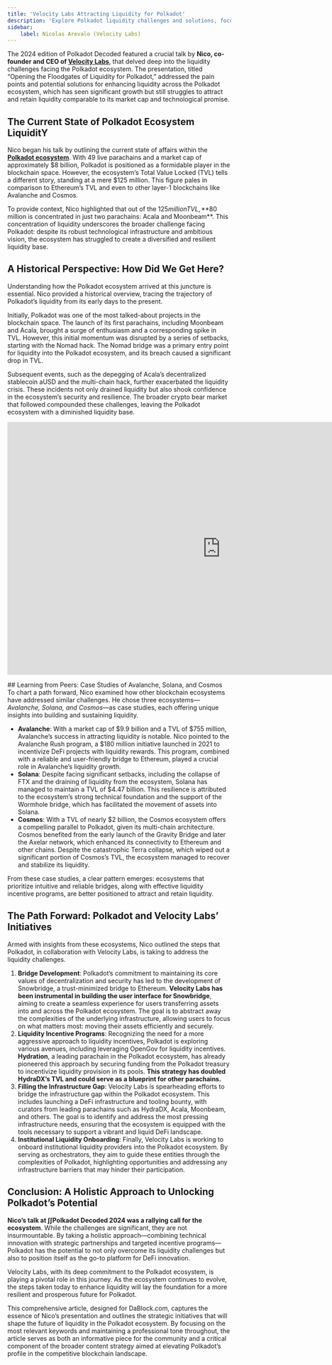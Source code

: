 ```yaml
---
title: 'Velocity Labs Attracting Liquidity for Polkadot'
description: 'Explore Polkadot liquidity challenges and solutions, focusing on strategic initiatives and insights from Polkadot Decoded 2024.'
sidebar:
    label: Nicolas Arevalo (Velocity Labs)
---
```

The 2024 edition of Polkadot Decoded featured a crucial talk by **Nico, co-founder and CEO of [Velocity Labs](https://dablock.com/ecosystem/velocity-labs/)**, that delved deep into the liquidity challenges facing the Polkadot ecosystem. The presentation, titled “Opening the Floodgates of Liquidity for Polkadot,” addressed the pain points and potential solutions for enhancing liquidity across the Polkadot ecosystem, which has seen significant growth but still struggles to attract and retain liquidity comparable to its market cap and technological promise.

## The Current State of Polkadot Ecosystem LiquiditY
Nico began his talk by outlining the current state of affairs within the [**Polkadot ecosystem**](https://dablock.com/ecosystem/). With 49 live parachains and a market cap of approximately $8 billion, Polkadot is positioned as a formidable player in the blockchain space. However, the ecosystem’s Total Value Locked (TVL) tells a different story, standing at a mere $125 million. This figure pales in comparison to Ethereum’s TVL and even to other layer-1 blockchains like Avalanche and Cosmos.

To provide context, Nico highlighted that out of the $125 million TVL, **$80 million is concentrated in just two parachains: Acala and Moonbeam**. This concentration of liquidity underscores the broader challenge facing Polkadot: despite its robust technological infrastructure and ambitious vision, the ecosystem has struggled to create a diversified and resilient liquidity base.

## A Historical Perspective: How Did We Get Here?
Understanding how the Polkadot ecosystem arrived at this juncture is essential. Nico provided a historical overview, tracing the trajectory of Polkadot’s liquidity from its early days to the present.

Initially, Polkadot was one of the most talked-about projects in the blockchain space. The launch of its first parachains, including Moonbeam and Acala, brought a surge of enthusiasm and a corresponding spike in TVL. However, this initial momentum was disrupted by a series of setbacks, starting with the Nomad hack. The Nomad bridge was a primary entry point for liquidity into the Polkadot ecosystem, and its breach caused a significant drop in TVL.

Subsequent events, such as the depegging of Acala’s decentralized stablecoin aUSD and the multi-chain hack, further exacerbated the liquidity crisis. These incidents not only drained liquidity but also shook confidence in the ecosystem’s security and resilience. The broader crypto bear market that followed compounded these challenges, leaving the Polkadot ecosystem with a diminished liquidity base.

<iframe allowfullscreen="allowfullscreen" frameborder="0" height="569" src="https://docs.google.com/presentation/d/e/2PACX-1vQEnSyW5l0sWDLYGzfKh7gMGx01G6Dqb3_0yOt5DkkEigHOFaDiplSQGmFPM_B8uhE1iNvnUX7R3DbM/embed?start=false&loop=false&delayms=60000" width="960"></iframe>

## Learning from Peers: Case Studies of Avalanche, Solana, and Cosmos
To chart a path forward, Nico examined how other blockchain ecosystems have addressed similar challenges. He chose three ecosystems—*Avalanche, Solana, and Cosmos*—as case studies, each offering unique insights into building and sustaining liquidity.

- **Avalanche**: With a market cap of $9.9 billion and a TVL of $755 million, Avalanche’s success in attracting liquidity is notable. Nico pointed to the Avalanche Rush program, a $180 million initiative launched in 2021 to incentivize DeFi projects with liquidity rewards. This program, combined with a reliable and user-friendly bridge to Ethereum, played a crucial role in Avalanche’s liquidity growth.
- **Solana**: Despite facing significant setbacks, including the collapse of FTX and the draining of liquidity from the ecosystem, Solana has managed to maintain a TVL of $4.47 billion. This resilience is attributed to the ecosystem’s strong technical foundation and the support of the Wormhole bridge, which has facilitated the movement of assets into Solana.
- **Cosmos**: With a TVL of nearly $2 billion, the Cosmos ecosystem offers a compelling parallel to Polkadot, given its multi-chain architecture. Cosmos benefited from the early launch of the Gravity Bridge and later the Axelar network, which enhanced its connectivity to Ethereum and other chains. Despite the catastrophic Terra collapse, which wiped out a significant portion of Cosmos’s TVL, the ecosystem managed to recover and stabilize its liquidity.

From these case studies, a clear pattern emerges: ecosystems that prioritize intuitive and reliable bridges, along with effective liquidity incentive programs, are better positioned to attract and retain liquidity.

## The Path Forward: Polkadot and Velocity Labs’ Initiatives
Armed with insights from these ecosystems, Nico outlined the steps that Polkadot, in collaboration with Velocity Labs, is taking to address the liquidity challenges.
1. **Bridge Development**: Polkadot’s commitment to maintaining its core values of decentralization and security has led to the development of Snowbridge, a trust-minimized bridge to Ethereum. **Velocity Labs has been instrumental in building the user interface for Snowbridge**, aiming to create a seamless experience for users transferring assets into and across the Polkadot ecosystem. The goal is to abstract away the complexities of the underlying infrastructure, allowing users to focus on what matters most: moving their assets efficiently and securely.
2. **Liquidity Incentive Programs**: Recognizing the need for a more aggressive approach to liquidity incentives, Polkadot is exploring various avenues, including leveraging OpenGov for liquidity incentives. **Hydration**, a leading parachain in the Polkadot ecosystem, has already pioneered this approach by securing funding from the Polkadot treasury to incentivize liquidity provision in its pools. **This strategy has doubled HydraDX’s TVL and could serve as a blueprint for other parachains.**
3. **Filling the Infrastructure Gap**: Velocity Labs is spearheading efforts to bridge the infrastructure gap within the Polkadot ecosystem. This includes launching a DeFi infrastructure and tooling bounty, with curators from leading parachains such as HydraDX, Acala, Moonbeam, and others. The goal is to identify and address the most pressing infrastructure needs, ensuring that the ecosystem is equipped with the tools necessary to support a vibrant and liquid DeFi landscape.
4. **Institutional Liquidity Onboarding**: Finally, Velocity Labs is working to onboard institutional liquidity providers into the Polkadot ecosystem. By serving as orchestrators, they aim to guide these entities through the complexities of Polkadot, highlighting opportunities and addressing any infrastructure barriers that may hinder their participation.

## Conclusion: A Holistic Approach to Unlocking Polkadot’s Potential
**Nico’s talk at ∫∫Polkadot Decoded 2024 was a rallying call for the ecosystem**. While the challenges are significant, they are not insurmountable. By taking a holistic approach—combining technical innovation with strategic partnerships and targeted incentive programs—Polkadot has the potential to not only overcome its liquidity challenges but also to position itself as the go-to platform for DeFi innovation.

Velocity Labs, with its deep commitment to the Polkadot ecosystem, is playing a pivotal role in this journey. As the ecosystem continues to evolve, the steps taken today to enhance liquidity will lay the foundation for a more resilient and prosperous future for Polkadot.

This comprehensive article, designed for DaBlock.com, captures the essence of Nico’s presentation and outlines the strategic initiatives that will shape the future of liquidity in the Polkadot ecosystem. By focusing on the most relevant keywords and maintaining a professional tone throughout, the article serves as both an informative piece for the community and a critical component of the broader content strategy aimed at elevating Polkadot’s profile in the competitive blockchain landscape.